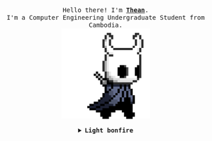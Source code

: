 <p align="center">
  <br>
  <samp>
    Hello there! I'm <b><a rel="nofollow noopener noreferrer" target="_blank" href="http://mingtheanlay.github.io/">Thean</a></b>.
    <br>I'm a Computer Engineering Undergraduate Student from Cambodia.<br>

</samp>

  <img src="https://raw.githubusercontent.com/TanZng/TanZng/master/assets/hollor_knight3.gif" width="200"/>

</p>


<details align="center">

<summary> <b> <samp> Light bonfire </samp></b></summary>
<samp>
 <b><h2 style="color: #fc6203">B O N F I R E &nbsp; L I T !</h2> </b>

<img src="https://raw.githubusercontent.com/TanZng/TanZng/master/assets/bonefire.gif" width="200"/>

Current Project: <a href="https://github.com/mingtheanlay/library-management-system">library-management-system.</a>

<p align="center">
  <a rel="nofollow noopener noreferrer" target="_blank" href="https://www.linkedin.com/in/mingthean-lay-384294178/">
  <img src="https://raw.githubusercontent.com/TanZng/TanZng/master/assets/linkedin.png" width="30px" alt="LinkedIn"></a>
  &nbsp; &nbsp;
  <a rel="nofollow noopener noreferrer" target="_blank" href="https://twitter.com/th34n_">
  <img src="https://raw.githubusercontent.com/TanZng/TanZng/master/assets/twitter.png" width="30px" alt="Twitter"></a>
  &nbsp; &nbsp;
  <a rel="nofollow noopener noreferrer" target="_blank" href=https://www.hackerrank.com/mingthean_lay">
  <img src="https://raw.githubusercontent.com/TanZng/TanZng/master/assets/hackerrank.png" width="30px" alt="HackerRank"></a>
  &nbsp; &nbsp;
</p> 


</samp>
</details>

